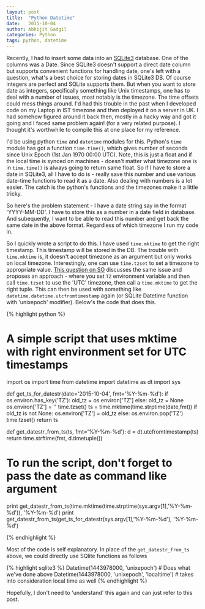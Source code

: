 ```yaml
---
layout: post
title:  "Python Datetime" 
date:   2015-10-04 
author: Abhijit Gadgil
categories: Python
tags: python, datetime
---
```


Recently, I had to insert some data into an [SQLite3](https://sqlite.org) database. One of the columns was a Date. Since SQLite3 doesn't support a direct date column but supports convenient functions for handling date, one's left with a question, what's a best choice for storing dates in SQLite3 DB. Of course integers are perfect and SQLite supports them. But when you want to store date as integers, specifically something like Unix timestamps, one has to deal with a number of issues, most notably is the timezone. The time offsets could mess things around. I'd had this trouble in the past when I developed code on my Laptop in IST timezone and then deployed it on a server in UK. I had somehow figured around it back then, mostly in a hacky way and got it going and I faced same problem again! (for a very related purpose). I thought it's worthwhile to compile this at one place for my reference.

I'd be using python `time` and `datetime` modules for this. Python's `time` module has got a function `time.time()`, which gives number of seconds since Unix Epoch (1st Jan 1970 00:00 UTC). Note, this is just a float and if the local time is synced on machines - doesn't matter what timezone one is in `time.time()` is always going to return same float.  So if I have to store a date in SQLite3, all I have to do is - really save this number and use various date-time functions to read it as a date. Also dealing with numbers is a lot easier. The catch is the python's functions and the timezones make it a little tricky.

So here's the problem statement - I have a date string say in the format 'YYYY-MM-DD'. I have to store this as a number in a date field in database. And subequently, I want to be able to read this number and get back the same date in the above format. Regardless of which timezone I run my code in. 

So I quickly wrote a script to do this. I have used `time.mktime` to get the right timestamp. This timestamp will be stored in the DB. The trouble with `time.mktime` is, it doesn't accept timezone as an argument but only works on local timezone. Interestingly, one can use `time.tzset` to set a timezone to appropriate value. [This question on SO](http://stackoverflow.com/questions/530519/stdmktime-and-timezone-info) discusses the same issue and proposes an approach - where you set `TZ` environment variable and then call `time.tzset` to use the 'UTC' timezone, then call a `time.mktime` to get the right tuple. This can then be used with something like `datetime.datetime.utcfromtimestamp` again (or SQLite Datetime function with 'unixepoch' modifier). Below's the code that does this.

{% highlight python %}
# A simple script that uses mktime with right environment set for UTC timestamps
import os
import time
from datetime import datetime as dt
import sys

def get_ts_for_datestr(date='2015-10-04', fmt='%Y-%m-%d'):
    if os.environ.has_key('TZ'):
        old_tz = os.environ['TZ']
    else:
        old_tz = None
    os.environ['TZ'] = ''
    time.tzset()
    ts = time.mktime(time.strptime(date,fmt))
    if old_tz is not None:
        os.environ['TZ'] = old_tz
    else:
        os.environ.pop('TZ')
    time.tzset()
    return ts

def get_datestr_from_ts(ts, fmt='%Y-%m-%d'):
    d = dt.utcfromtimestamp(ts)
    return time.strftime(fmt, d.timetuple())

# To run the script, don't forget to pass the date as command like argument 
print get_datestr_from_ts(time.mktime(time.strptime(sys.argv[1],'%Y-%m-%d')), '%Y-%m-%d')
print get_datestr_from_ts(get_ts_for_datestr(sys.argv[1],'%Y-%m-%d'), '%Y-%m-%d')

{% endhighlight %}

Most of the code is self explanatory. In place of the `get_datestr_from_ts`  above, we could directly use SQlite functions as follows 

{% highlight sqlite3 %}
Datetime(1443978000, 'unixepoch') # Does what we've done above
Datetime(1443978000, 'unixepoch', 'localtime') # takes into consideration local time as well
{% endhighlight %}

Hopefully, I don't need to 'understand' this again and can just refer to this post. 
